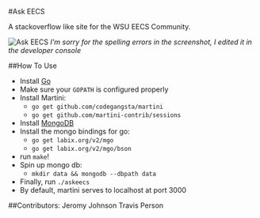 #Ask EECS

A stackoverflow like site for the WSU EECS Community.

![Ask EECS](http://i.imgur.com/MvlS2yt.png)
*I'm sorry for the spelling errors in the screenshot, I edited it in the developer console*

##How To Use

- Install [Go](http://golang.org)
- Make sure your `GOPATH` is configured properly
- Install Martini:
  - `go get github.com/codegangsta/martini`
  - `go get github.com/martini-contrib/sessions`
- Install [MongoDB](http://www.mongodb.org)
- Install the mongo bindings for go:
  - `go get labix.org/v2/mgo`
  - `go get labix.org/v2/mgo/bson`
- run `make`!
- Spin up mongo db:
  - `mkdir data && mongodb --dbpath data`
- Finally, run `./askeecs`
- By default, martini serves to localhost at port 3000

##Contributors:
Jeromy Johnson
Travis Person
